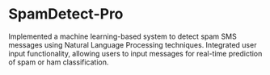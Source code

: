 # SpamDetect-Pro
Implemented a machine learning-based system to detect spam SMS messages using Natural Language Processing techniques. Integrated user input functionality, allowing users to input messages for real-time prediction of spam or ham classification.
